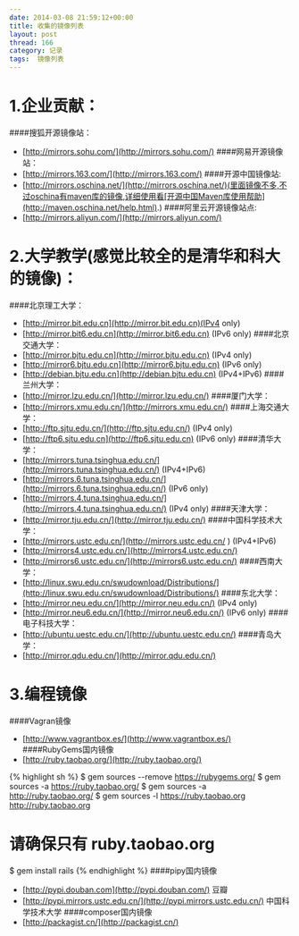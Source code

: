 ```yaml
---
date: 2014-03-08 21:59:12+00:00
title: 收集的镜像列表
layout: post
thread: 166
category: 记录
tags:  镜像列表
---
```

1.企业贡献：
===============
####搜狐开源镜像站：
* [http://mirrors.sohu.com/](http://mirrors.sohu.com/)
####网易开源镜像站：
* [http://mirrors.163.com/](http://mirrors.163.com/)
####开源中国镜像站: 
* [http://mirrors.oschina.net/](http://mirrors.oschina.net/)(里面镜像不多,不过oschina有maven库的镜像,详细使用看[开源中国Maven库使用帮助](http://maven.oschina.net/help.html).)
####阿里云开源镜像站点:
* [http://mirrors.aliyun.com/](http://mirrors.aliyun.com/)

2.大学教学(感觉比较全的是清华和科大的镜像)：
===============
####北京理工大学：
* [http://mirror.bit.edu.cn](http://mirror.bit.edu.cn)(IPv4 only)
* [http://mirror.bit6.edu.cn](http://mirror.bit6.edu.cn) (IPv6 only)
####北京交通大学：
* [http://mirror.bjtu.edu.cn](http://mirror.bjtu.edu.cn) (IPv4 only)
* [http://mirror6.bjtu.edu.cn](http://mirror6.bjtu.edu.cn) (IPv6 only)
* [http://debian.bjtu.edu.cn](http://debian.bjtu.edu.cn) (IPv4+IPv6)
####兰州大学：
* [http://mirror.lzu.edu.cn/](http://mirror.lzu.edu.cn/)
####厦门大学：
* [http://mirrors.xmu.edu.cn/](http://mirrors.xmu.edu.cn/)
####上海交通大学：
* [http://ftp.sjtu.edu.cn/](http://ftp.sjtu.edu.cn/) (IPv4 only)
* [http://ftp6.sjtu.edu.cn](http://ftp6.sjtu.edu.cn) (IPv6 only)
####清华大学：
* [http://mirrors.tuna.tsinghua.edu.cn/](http://mirrors.tuna.tsinghua.edu.cn/) (IPv4+IPv6)
* [http://mirrors.6.tuna.tsinghua.edu.cn/](http://mirrors.6.tuna.tsinghua.edu.cn/) (IPv6 only)
* [http://mirrors.4.tuna.tsinghua.edu.cn/](http://mirrors.4.tuna.tsinghua.edu.cn/) (IPv4 only)
####天津大学：
* [http://mirror.tju.edu.cn/](http://mirror.tju.edu.cn/)
####中国科学技术大学：
* [http://mirrors.ustc.edu.cn/](http://mirrors.ustc.edu.cn/ ) (IPv4+IPv6)
* [http://mirrors4.ustc.edu.cn/](http://mirrors4.ustc.edu.cn/)
* [http://mirrors6.ustc.edu.cn/](http://mirrors6.ustc.edu.cn/)
####西南大学：
* [http://linux.swu.edu.cn/swudownload/Distributions/](http://linux.swu.edu.cn/swudownload/Distributions/)
####东北大学：
* [http://mirror.neu.edu.cn/](http://mirror.neu.edu.cn/) (IPv4 only)
* [http://mirror.neu6.edu.cn/](http://mirror.neu6.edu.cn/) (IPv6 only)
####电子科技大学：
* [http://ubuntu.uestc.edu.cn/](http://ubuntu.uestc.edu.cn/)
####青岛大学：
* [http://mirror.qdu.edu.cn/](http://mirror.qdu.edu.cn/)

3.编程镜像
===============
####Vagran镜像
* [http://www.vagrantbox.es/](http://www.vagrantbox.es/)
####RubyGems国内镜像
* [http://ruby.taobao.org/](http://ruby.taobao.org/)

{% highlight sh %}
$ gem sources --remove https://rubygems.org/
$ gem sources -a https://ruby.taobao.org/
$ gem sources -a http://ruby.taobao.org/
$ gem sources -l
https://ruby.taobao.org
http://ruby.taobao.org
# 请确保只有 ruby.taobao.org
$ gem install rails
{% endhighlight %}
####pipy国内镜像
* [http://pypi.douban.com](http://pypi.douban.com/) 豆瓣
* [http://pypi.mirrors.ustc.edu.cn/](http://pypi.mirrors.ustc.edu.cn/)  中国科学技术大学
####composer国内镜像
* [http://packagist.cn/](http://packagist.cn/)
